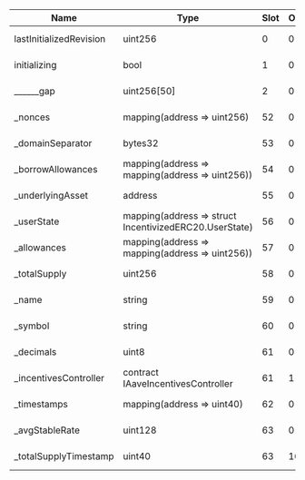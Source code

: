 | Name                    | Type                                                   | Slot | Offset | Bytes | Contract                                                                             |
|-------------------------|--------------------------------------------------------|------|--------|-------|--------------------------------------------------------------------------------------|
| lastInitializedRevision | uint256                                                | 0    | 0      | 32    | lib/aave-v3-core/contracts/protocol/tokenization/StableDebtToken.sol:StableDebtToken |
| initializing            | bool                                                   | 1    | 0      | 1     | lib/aave-v3-core/contracts/protocol/tokenization/StableDebtToken.sol:StableDebtToken |
| ______gap               | uint256[50]                                            | 2    | 0      | 1600  | lib/aave-v3-core/contracts/protocol/tokenization/StableDebtToken.sol:StableDebtToken |
| _nonces                 | mapping(address => uint256)                            | 52   | 0      | 32    | lib/aave-v3-core/contracts/protocol/tokenization/StableDebtToken.sol:StableDebtToken |
| _domainSeparator        | bytes32                                                | 53   | 0      | 32    | lib/aave-v3-core/contracts/protocol/tokenization/StableDebtToken.sol:StableDebtToken |
| _borrowAllowances       | mapping(address => mapping(address => uint256))        | 54   | 0      | 32    | lib/aave-v3-core/contracts/protocol/tokenization/StableDebtToken.sol:StableDebtToken |
| _underlyingAsset        | address                                                | 55   | 0      | 20    | lib/aave-v3-core/contracts/protocol/tokenization/StableDebtToken.sol:StableDebtToken |
| _userState              | mapping(address => struct IncentivizedERC20.UserState) | 56   | 0      | 32    | lib/aave-v3-core/contracts/protocol/tokenization/StableDebtToken.sol:StableDebtToken |
| _allowances             | mapping(address => mapping(address => uint256))        | 57   | 0      | 32    | lib/aave-v3-core/contracts/protocol/tokenization/StableDebtToken.sol:StableDebtToken |
| _totalSupply            | uint256                                                | 58   | 0      | 32    | lib/aave-v3-core/contracts/protocol/tokenization/StableDebtToken.sol:StableDebtToken |
| _name                   | string                                                 | 59   | 0      | 32    | lib/aave-v3-core/contracts/protocol/tokenization/StableDebtToken.sol:StableDebtToken |
| _symbol                 | string                                                 | 60   | 0      | 32    | lib/aave-v3-core/contracts/protocol/tokenization/StableDebtToken.sol:StableDebtToken |
| _decimals               | uint8                                                  | 61   | 0      | 1     | lib/aave-v3-core/contracts/protocol/tokenization/StableDebtToken.sol:StableDebtToken |
| _incentivesController   | contract IAaveIncentivesController                     | 61   | 1      | 20    | lib/aave-v3-core/contracts/protocol/tokenization/StableDebtToken.sol:StableDebtToken |
| _timestamps             | mapping(address => uint40)                             | 62   | 0      | 32    | lib/aave-v3-core/contracts/protocol/tokenization/StableDebtToken.sol:StableDebtToken |
| _avgStableRate          | uint128                                                | 63   | 0      | 16    | lib/aave-v3-core/contracts/protocol/tokenization/StableDebtToken.sol:StableDebtToken |
| _totalSupplyTimestamp   | uint40                                                 | 63   | 16     | 5     | lib/aave-v3-core/contracts/protocol/tokenization/StableDebtToken.sol:StableDebtToken |
